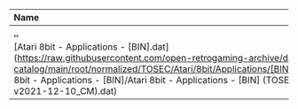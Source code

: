 |Name|Size|
|:---|---:|
|[..](../index.html)|DIR|
|[Atari 8bit - Applications - [BIN].dat](https://raw.githubusercontent.com/open-retrogaming-archive/dat-catalog/main/root/normalized/TOSEC/Atari/8bit/Applications/[BIN]/Atari 8bit - Applications - [BIN]/Atari 8bit - Applications - [BIN] (TOSEC-v2021-12-10_CM).dat)|41755|
